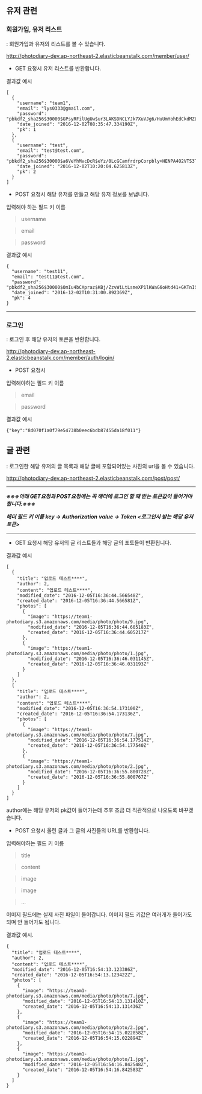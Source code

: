 

## 유저 관련

### 회원가입, 유저 리스트

:  회원가입과 유저의 리스트를 볼 수 있습니다.

 <http://photodiary-dev.ap-northeast-2.elasticbeanstalk.com/member/user/>

- GET 요청시 유저 리스트를 반환합니다.

결과값 예시
~~~
[
  {
    "username": "team1",
    "email": "lys0333@gmail.com",
    "password": "pbkdf2_sha256$30000$GPsyRFilUgUw$ur3LAKSDNCLYJk7XuVJg6/HuUmYohEdCkdMZLSM2w0k=",
    "date_joined": "2016-12-02T08:35:47.334190Z",
    "pk": 1
  },
  {
    "username": "test",
    "email": "test@test.com",
    "password": "pbkdf2_sha256$30000$a6VeYhMvcDcR$eYz/0LcGCamfrdrpCorpbly+HENPA4O2VTS3TU5cU/Q=",
    "date_joined": "2016-12-02T10:20:04.625813Z",
    "pk": 2
  }
]
~~~


- POST 요청시 해당 유저를 만들고 해당 유저 정보를 보냅니다.


입력해야 하는 필드 키 이름
>username

>email

>password

결과값 예시
~~~
{
  "username": "test11",
  "email": "test11@test.com",
  "password": "pbkdf2_sha256$30000$OmIu4bCXpraz$KBj/ZzvWiLtLsmeXP1lKWaG6oHtd41+GKTnISzIvSRo=",
  "date_joined": "2016-12-02T10:31:00.892369Z",
  "pk": 4
}
~~~
---
### 로그인
: 로그인 후 해당 유저의 토큰을 반환합니다.

<http://photodiary-dev.ap-northeast-2.elasticbeanstalk.com/member/auth/login/>

- POST 요청시

입력해야하는 필드 키 이름
>email

>password

결과값 예시
```
{"key":"8d070f1a0f79e54738b0eec6bdb87455da18f011"}
```
## 글 관련
: 로그인한 해당 유저의 글 목록과 해당 글에 포함되어있는 사진의 url을 볼 수 있습니다.

<http://photodiary-dev.ap-northeast-2.elasticbeanstalk.com/post/post/>

---

***※※※아래 GET요청과 POST요청에는 꼭 해더에 로그인 할 때 받는 토큰값이 들어가야합니다.※※※***

***해더 필드 키 이름***
***key -> Authorization***
***value -> Token <로그인시 받는 해당 유저 토큰>***

---

- GET 요청시 해당 유저의 글 리스트들과 해당 글의 포토들이 반환됩니다.

결과값 예시
~~~
[
  {
    "title": "업로드 테스트****",
    "author": 2,
    "content": "업로드 테스트****",
    "modified_date": "2016-12-05T16:36:44.566548Z",
    "created_date": "2016-12-05T16:36:44.566581Z",
    "photos": [
      {
        "image": "https://team1-photodiary.s3.amazonaws.com/media/photo/photo/9.jpg",
        "modified_date": "2016-12-05T16:36:44.605183Z",
        "created_date": "2016-12-05T16:36:44.605217Z"
      },
      {
        "image": "https://team1-photodiary.s3.amazonaws.com/media/photo/photo/1.jpg",
        "modified_date": "2016-12-05T16:36:46.031145Z",
        "created_date": "2016-12-05T16:36:46.031193Z"
      }
    ]
  },
  {
    "title": "업로드 테스트****",
    "author": 2,
    "content": "업로드 테스트****",
    "modified_date": "2016-12-05T16:36:54.173100Z",
    "created_date": "2016-12-05T16:36:54.173136Z",
    "photos": [
      {
        "image": "https://team1-photodiary.s3.amazonaws.com/media/photo/photo/7.jpg",
        "modified_date": "2016-12-05T16:36:54.177514Z",
        "created_date": "2016-12-05T16:36:54.177540Z"
      },
      {
        "image": "https://team1-photodiary.s3.amazonaws.com/media/photo/photo/2.jpg",
        "modified_date": "2016-12-05T16:36:55.800728Z",
        "created_date": "2016-12-05T16:36:55.800767Z"
      }
    ]
  }
]
~~~
author에는 해당 유저의 pk값이 들어가는데 추후 조금 더 직관적으로 나오도록 바꾸겠습니다.


- POST 요청시 올린 글과 그 글의 사진들의 URL를 반환합니다.

입력해야하는 필드 키 이름
>title

>content

>image

>image

>...

이미지 필드에는 실제 사진 파일이 들어갑니다.
이미지 필드 키값은 여러개가 들어가도 되며 안 들어가도 됩니다.



결과값 예시.

~~~
{
  "title": "업로드 테스트****",
  "author": 2,
  "content": "업로드 테스트****",
  "modified_date": "2016-12-05T16:54:13.123386Z",
  "created_date": "2016-12-05T16:54:13.123422Z",
  "photos": [
    {
      "image": "https://team1-photodiary.s3.amazonaws.com/media/photo/photo/7.jpg",
      "modified_date": "2016-12-05T16:54:13.131410Z",
      "created_date": "2016-12-05T16:54:13.131436Z"
    },
    {
      "image": "https://team1-photodiary.s3.amazonaws.com/media/photo/photo/2.jpg",
      "modified_date": "2016-12-05T16:54:15.022858Z",
      "created_date": "2016-12-05T16:54:15.022894Z"
    },
    {
      "image": "https://team1-photodiary.s3.amazonaws.com/media/photo/photo/1.jpg",
      "modified_date": "2016-12-05T16:54:16.842548Z",
      "created_date": "2016-12-05T16:54:16.842583Z"
    }
  ]
}
~~~

